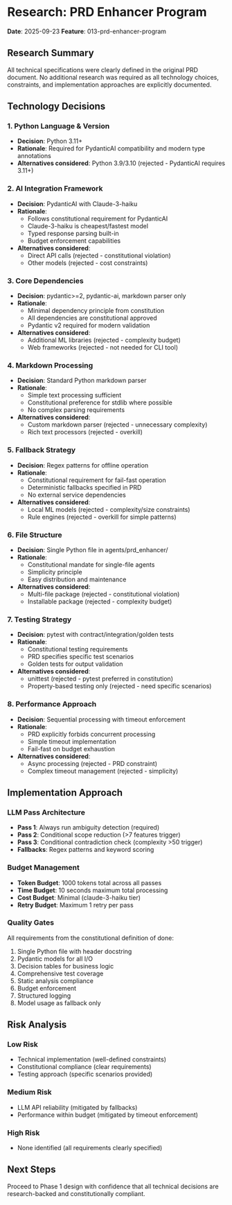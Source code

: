 # Research: PRD Enhancer Program

**Date**: 2025-09-23
**Feature**: 013-prd-enhancer-program

## Research Summary

All technical specifications were clearly defined in the original PRD document. No additional research was required as all technology choices, constraints, and implementation approaches are explicitly documented.

## Technology Decisions

### 1. Python Language & Version
- **Decision**: Python 3.11+
- **Rationale**: Required for PydanticAI compatibility and modern type annotations
- **Alternatives considered**: Python 3.9/3.10 (rejected - PydanticAI requires 3.11+)

### 2. AI Integration Framework
- **Decision**: PydanticAI with Claude-3-haiku
- **Rationale**:
  - Follows constitutional requirement for PydanticAI
  - Claude-3-haiku is cheapest/fastest model
  - Typed response parsing built-in
  - Budget enforcement capabilities
- **Alternatives considered**:
  - Direct API calls (rejected - constitutional violation)
  - Other models (rejected - cost constraints)

### 3. Core Dependencies
- **Decision**: pydantic>=2, pydantic-ai, markdown parser only
- **Rationale**:
  - Minimal dependency principle from constitution
  - All dependencies are constitutional approved
  - Pydantic v2 required for modern validation
- **Alternatives considered**:
  - Additional ML libraries (rejected - complexity budget)
  - Web frameworks (rejected - not needed for CLI tool)

### 4. Markdown Processing
- **Decision**: Standard Python markdown parser
- **Rationale**:
  - Simple text processing sufficient
  - Constitutional preference for stdlib where possible
  - No complex parsing requirements
- **Alternatives considered**:
  - Custom markdown parser (rejected - unnecessary complexity)
  - Rich text processors (rejected - overkill)

### 5. Fallback Strategy
- **Decision**: Regex patterns for offline operation
- **Rationale**:
  - Constitutional requirement for fail-fast operation
  - Deterministic fallbacks specified in PRD
  - No external service dependencies
- **Alternatives considered**:
  - Local ML models (rejected - complexity/size constraints)
  - Rule engines (rejected - overkill for simple patterns)

### 6. File Structure
- **Decision**: Single Python file in agents/prd_enhancer/
- **Rationale**:
  - Constitutional mandate for single-file agents
  - Simplicity principle
  - Easy distribution and maintenance
- **Alternatives considered**:
  - Multi-file package (rejected - constitutional violation)
  - Installable package (rejected - complexity budget)

### 7. Testing Strategy
- **Decision**: pytest with contract/integration/golden tests
- **Rationale**:
  - Constitutional testing requirements
  - PRD specifies specific test scenarios
  - Golden tests for output validation
- **Alternatives considered**:
  - unittest (rejected - pytest preferred in constitution)
  - Property-based testing only (rejected - need specific scenarios)

### 8. Performance Approach
- **Decision**: Sequential processing with timeout enforcement
- **Rationale**:
  - PRD explicitly forbids concurrent processing
  - Simple timeout implementation
  - Fail-fast on budget exhaustion
- **Alternatives considered**:
  - Async processing (rejected - PRD constraint)
  - Complex timeout management (rejected - simplicity)

## Implementation Approach

### LLM Pass Architecture
- **Pass 1**: Always run ambiguity detection (required)
- **Pass 2**: Conditional scope reduction (>7 features trigger)
- **Pass 3**: Conditional contradiction check (complexity >50 trigger)
- **Fallbacks**: Regex patterns and keyword scoring

### Budget Management
- **Token Budget**: 1000 tokens total across all passes
- **Time Budget**: 10 seconds maximum total processing
- **Cost Budget**: Minimal (claude-3-haiku tier)
- **Retry Budget**: Maximum 1 retry per pass

### Quality Gates
All requirements from the constitutional definition of done:
1. Single Python file with header docstring
2. Pydantic models for all I/O
3. Decision tables for business logic
4. Comprehensive test coverage
5. Static analysis compliance
6. Budget enforcement
7. Structured logging
8. Model usage as fallback only

## Risk Analysis

### Low Risk
- Technical implementation (well-defined constraints)
- Constitutional compliance (clear requirements)
- Testing approach (specific scenarios provided)

### Medium Risk
- LLM API reliability (mitigated by fallbacks)
- Performance within budget (mitigated by timeout enforcement)

### High Risk
- None identified (all requirements clearly specified)

## Next Steps

Proceed to Phase 1 design with confidence that all technical decisions are research-backed and constitutionally compliant.